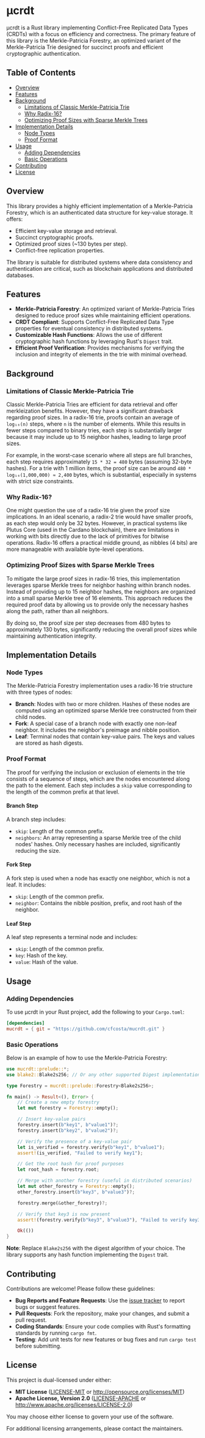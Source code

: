 # µcrdt

µcrdt is a Rust library implementing Conflict-Free Replicated Data Types (CRDTs) with a focus on efficiency and correctness. The primary feature of this library is the Merkle-Patricia Forestry, an optimized variant of the Merkle-Patricia Trie designed for succinct proofs and efficient cryptographic authentication.

## Table of Contents

- [Overview](#overview)
- [Features](#features)
- [Background](#background)
  - [Limitations of Classic Merkle-Patricia Trie](#limitations-of-classic-merkle-patricia-trie)
  - [Why Radix-16?](#why-radix-16)
  - [Optimizing Proof Sizes with Sparse Merkle Trees](#optimizing-proof-sizes-with-sparse-merkle-trees)
- [Implementation Details](#implementation-details)
  - [Node Types](#node-types)
  - [Proof Format](#proof-format)
- [Usage](#usage)
  - [Adding Dependencies](#adding-dependencies)
  - [Basic Operations](#basic-operations)
- [Contributing](#contributing)
- [License](#license)

## Overview

This library provides a highly efficient implementation of a Merkle-Patricia Forestry, which is an authenticated data structure for key-value storage. It offers:

- Efficient key-value storage and retrieval.
- Succinct cryptographic proofs.
- Optimized proof sizes (~130 bytes per step).
- Conflict-free replication properties.

The library is suitable for distributed systems where data consistency and authentication are critical, such as blockchain applications and distributed databases.

## Features

- **Merkle-Patricia Forestry**: An optimized variant of Merkle-Patricia Tries designed to reduce proof sizes while maintaining efficient operations.
- **CRDT Compliant**: Supports Conflict-Free Replicated Data Type properties for eventual consistency in distributed systems.
- **Customizable Hash Functions**: Allows the use of different cryptographic hash functions by leveraging Rust's `Digest` trait.
- **Efficient Proof Verification**: Provides mechanisms for verifying the inclusion and integrity of elements in the trie with minimal overhead.

## Background

### Limitations of Classic Merkle-Patricia Trie

Classic Merkle-Patricia Tries are efficient for data retrieval and offer merkleization benefits. However, they have a significant drawback regarding proof sizes. In a radix-16 trie, proofs contain an average of `log₁₆(n)` steps, where `n` is the number of elements. While this results in fewer steps compared to binary tries, each step is substantially larger because it may include up to 15 neighbor hashes, leading to large proof sizes.

For example, in the worst-case scenario where all steps are full branches, each step requires approximately `15 * 32 = 480` bytes (assuming 32-byte hashes). For a trie with 1 million items, the proof size can be around `480 * log₁₆(1,000,000) ≈ 2,400` bytes, which is substantial, especially in systems with strict size constraints.

### Why Radix-16?

One might question the use of a radix-16 trie given the proof size implications. In an ideal scenario, a radix-2 trie would have smaller proofs, as each step would only be 32 bytes. However, in practical systems like Plutus Core (used in the Cardano blockchain), there are limitations in working with bits directly due to the lack of primitives for bitwise operations. Radix-16 offers a practical middle ground, as nibbles (4 bits) are more manageable with available byte-level operations.

### Optimizing Proof Sizes with Sparse Merkle Trees

To mitigate the large proof sizes in radix-16 tries, this implementation leverages sparse Merkle trees for neighbor hashing within branch nodes. Instead of providing up to 15 neighbor hashes, the neighbors are organized into a small sparse Merkle tree of 16 elements. This approach reduces the required proof data by allowing us to provide only the necessary hashes along the path, rather than all neighbors.

By doing so, the proof size per step decreases from 480 bytes to approximately 130 bytes, significantly reducing the overall proof sizes while maintaining authentication integrity.

## Implementation Details

### Node Types

The Merkle-Patricia Forestry implementation uses a radix-16 trie structure with three types of nodes:

- **Branch**: Nodes with two or more children. Hashes of these nodes are computed using an optimized sparse Merkle tree constructed from their child nodes.
- **Fork**: A special case of a branch node with exactly one non-leaf neighbor. It includes the neighbor's preimage and nibble position.
- **Leaf**: Terminal nodes that contain key-value pairs. The keys and values are stored as hash digests.

### Proof Format

The proof for verifying the inclusion or exclusion of elements in the trie consists of a sequence of steps, which are the nodes encountered along the path to the element. Each step includes a `skip` value corresponding to the length of the common prefix at that level.

#### Branch Step

A branch step includes:

- `skip`: Length of the common prefix.
- `neighbors`: An array representing a sparse Merkle tree of the child nodes' hashes. Only necessary hashes are included, significantly reducing the size.

#### Fork Step

A fork step is used when a node has exactly one neighbor, which is not a leaf. It includes:

- `skip`: Length of the common prefix.
- `neighbor`: Contains the nibble position, prefix, and root hash of the neighbor.

#### Leaf Step

A leaf step represents a terminal node and includes:

- `skip`: Length of the common prefix.
- `key`: Hash of the key.
- `value`: Hash of the value.

## Usage

### Adding Dependencies

To use µcrdt in your Rust project, add the following to your `Cargo.toml`:

```toml
[dependencies]
mucrdt = { git = "https://github.com/cfcosta/mucrdt.git" }
```

### Basic Operations

Below is an example of how to use the Merkle-Patricia Forestry:

```rust
use mucrdt::prelude::*;
use blake2::Blake2s256; // Or any other supported Digest implementation

type Forestry = mucrdt::prelude::Forestry<Blake2s256>;

fn main() -> Result<(), Error> {
    // Create a new empty forestry
    let mut forestry = Forestry::empty();

    // Insert key-value pairs
    forestry.insert(b"key1", b"value1")?;
    forestry.insert(b"key2", b"value2")?;

    // Verify the presence of a key-value pair
    let is_verified = forestry.verify(b"key1", b"value1");
    assert!(is_verified, "Failed to verify key1");

    // Get the root hash for proof purposes
    let root_hash = forestry.root;

    // Merge with another forestry (useful in distributed scenarios)
    let mut other_forestry = Forestry::empty();
    other_forestry.insert(b"key3", b"value3")?;

    forestry.merge(&other_forestry)?;

    // Verify that key3 is now present
    assert!(forestry.verify(b"key3", b"value3"), "Failed to verify key3");

    Ok(())
}
```

**Note**: Replace `Blake2s256` with the digest algorithm of your choice. The library supports any hash function implementing the `Digest` trait.

## Contributing

Contributions are welcome! Please follow these guidelines:

- **Bug Reports and Feature Requests**: Use the [issue tracker](https://github.com/cfcosta/mucrdt/issues) to report bugs or suggest features.
- **Pull Requests**: Fork the repository, make your changes, and submit a pull request.
- **Coding Standards**: Ensure your code complies with Rust's formatting standards by running `cargo fmt`.
- **Testing**: Add unit tests for new features or bug fixes and run `cargo test` before submitting.

## License

This project is dual-licensed under either:

- **MIT License** ([LICENSE-MIT](./LICENSE-MIT) or http://opensource.org/licenses/MIT)
- **Apache License, Version 2.0** ([LICENSE-APACHE](./LICENSE-APACHE) or http://www.apache.org/licenses/LICENSE-2.0)

You may choose either license to govern your use of the software.

For additional licensing arrangements, please contact the maintainers.
